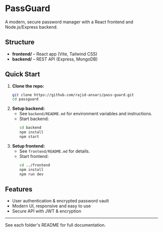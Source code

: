 # PassGuard

A modern, secure password manager with a React frontend and Node.js/Express backend.

## Structure
- **frontend/** – React app (Vite, Tailwind CSS)
- **backend/** – REST API (Express, MongoDB)

## Quick Start

1. **Clone the repo:**
   ```sh
   git clone https://github.com/rajid-ansari/pass-guard.git
   cd passguard
   ```
2. **Setup backend:**
   - See `backend/README.md` for environment variables and instructions.
   - Start backend:
     ```sh
     cd backend
     npm install
     npm start
     ```
3. **Setup frontend:**
   - See `frontend/README.md` for details.
   - Start frontend:
     ```sh
     cd ../frontend
     npm install
     npm run dev
     ```

## Features
- User authentication & encrypted password vault
- Modern UI, responsive and easy to use
- Secure API with JWT & encryption

---
See each folder's README for full documentation.
